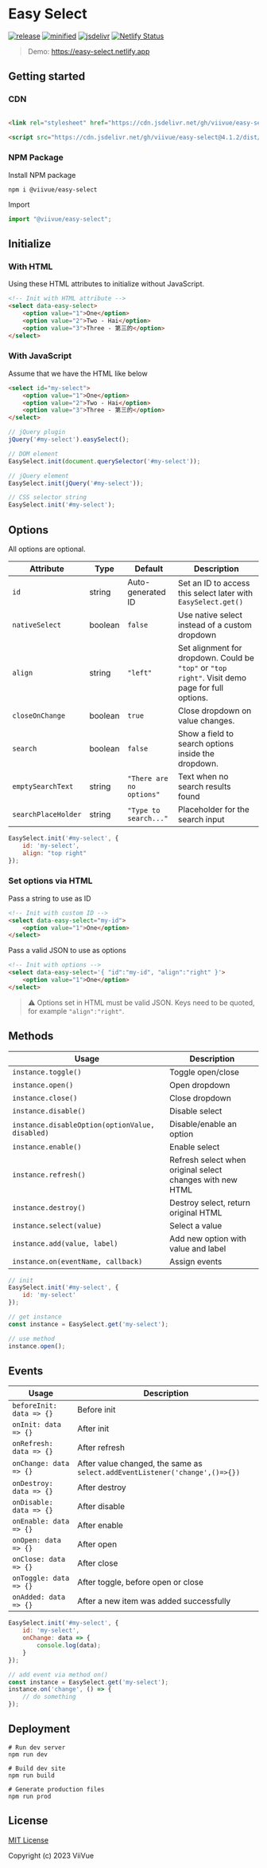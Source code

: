 # Easy Select

[![release](https://badgen.net/github/release/viivue/easy-select/)](https://github.com/viivue/easy-select/releases/latest)
[![minified](https://badgen.net/badge/minified/9KB/cyan)](https://www.jsdelivr.com/package/gh/viivue/easy-select)
[![jsdelivr](https://data.jsdelivr.com/v1/package/gh/viivue/easy-select/badge?style=rounded)](https://www.jsdelivr.com/package/gh/viivue/easy-select)
[![Netlify Status](https://api.netlify.com/api/v1/badges/84c6ed49-b3f3-450b-857a-ec904db724b7/deploy-status)](https://app.netlify.com/sites/easy-select/deploys)

> Demo: https://easy-select.netlify.app

## Getting started

### CDN

```html

<link rel="stylesheet" href="https://cdn.jsdelivr.net/gh/viivue/easy-select@4.1.2/dist/easy-select.min.css">

<script src="https://cdn.jsdelivr.net/gh/viivue/easy-select@4.1.2/dist/easy-select.min.js"></script>
```

### NPM Package

Install NPM package

```shell
npm i @viivue/easy-select
```

Import

```js
import "@viivue/easy-select";
```

## Initialize

### With HTML

Using these HTML attributes to initialize without JavaScript.

```html
<!-- Init with HTML attribute -->
<select data-easy-select>
    <option value="1">One</option>
    <option value="2">Two - Hai</option>
    <option value="3">Three - 第三的</option>
</select>
```

### With JavaScript

Assume that we have the HTML like below

```html
<select id="my-select">
    <option value="1">One</option>
    <option value="2">Two - Hai</option>
    <option value="3">Three - 第三的</option>
</select>
```

```js
// jQuery plugin
jQuery('#my-select').easySelect();

// DOM element
EasySelect.init(document.querySelector('#my-select'));

// jQuery element
EasySelect.init(jQuery('#my-select'));

// CSS selector string
EasySelect.init('#my-select');
```

## Options

All options are optional.

| Attribute           | Type    | Default                  | Description                                                                                      | 
|---------------------|---------|--------------------------|--------------------------------------------------------------------------------------------------|
| `id`                | string  | Auto-generated ID        | Set an ID to access this select later with `EasySelect.get()`                                    |
| `nativeSelect`      | boolean | `false`                  | Use native select instead of a custom dropdown                                                   |
| `align`             | string  | `"left"`                 | Set alignment for dropdown. Could be `"top"` or `"top right"`. Visit demo page for full options. |
| `closeOnChange`     | boolean | `true`                   | Close dropdown on value changes.                                                                 |
| `search`            | boolean | `false`                  | Show a field to search options inside the dropdown.                                              |
| `emptySearchText`   | string  | `"There are no options"` | Text when no search results found                                                                |
| `searchPlaceHolder` | string  | `"Type to search..."`    | Placeholder for the search input                                                                 |

```js
EasySelect.init('#my-select', {
    id: 'my-select',
    align: "top right"
});
```

### Set options via HTML

Pass a string to use as ID

```html
<!-- Init with custom ID -->
<select data-easy-select="my-id">
    <option value="1">One</option>
</select>
```

Pass a valid JSON to use as options

```html
<!-- Init with options -->
<select data-easy-select='{ "id":"my-id", "align":"right" }'>
    <option value="1">One</option>
</select>
```

> ⚠️ Options set in HTML must be valid JSON. Keys need to be quoted, for example `"align":"right"`.

## Methods

| Usage                                           | Description                                               | 
|-------------------------------------------------|-----------------------------------------------------------|
| `instance.toggle()`                             | Toggle open/close                                         |
| `instance.open()`                               | Open dropdown                                             |
| `instance.close()`                              | Close dropdown                                            |
| `instance.disable()`                            | Disable select                                            |
| `instance.disableOption(optionValue, disabled)` | Disable/enable an option                                  |
| `instance.enable()`                             | Enable select                                             |
| `instance.refresh()`                            | Refresh select when original select changes with new HTML |
| `instance.destroy()`                            | Destroy select, return original HTML                      |
| `instance.select(value)`                        | Select a value                                            |
| `instance.add(value, label)`                    | Add new option with value and label                       |
| `instance.on(eventName, callback)`              | Assign events                                             |

```js
// init
EasySelect.init('#my-select', {
    id: 'my-select'
});

// get instance
const instance = EasySelect.get('my-select');

// use method
instance.open();
```

## Events

| Usage                    | Description                                                                 | 
|--------------------------|-----------------------------------------------------------------------------|
| `beforeInit: data => {}` | Before init                                                                 |
| `onInit: data => {}`     | After init                                                                  |
| `onRefresh: data => {}`  | After refresh                                                               |
| `onChange: data => {}`   | After value changed, the same as `select.addEventListener('change',()=>{})` |
| `onDestroy: data => {}`  | After destroy                                                               |
| `onDisable: data => {}`  | After disable                                                               |
| `onEnable: data => {}`   | After enable                                                                |
| `onOpen: data => {}`     | After open                                                                  |
| `onClose: data => {}`    | After close                                                                 |
| `onToggle: data => {}`   | After toggle, before open or close                                          |
| `onAdded: data => {}`    | After a new item was added successfully                                     |

```js
EasySelect.init('#my-select', {
    id: 'my-select',
    onChange: data => {
        console.log(data);
    }
});

// add event via method on()
const instance = EasySelect.get('my-select');
instance.on('change', () => {
    // do something
});
```

## Deployment

```shell
# Run dev server
npm run dev

# Build dev site
npm run build

# Generate production files
npm run prod
```

## License

[MIT License](https://github.com/viivue/easy-select/blob/main/LICENSE)

Copyright (c) 2023 ViiVue
